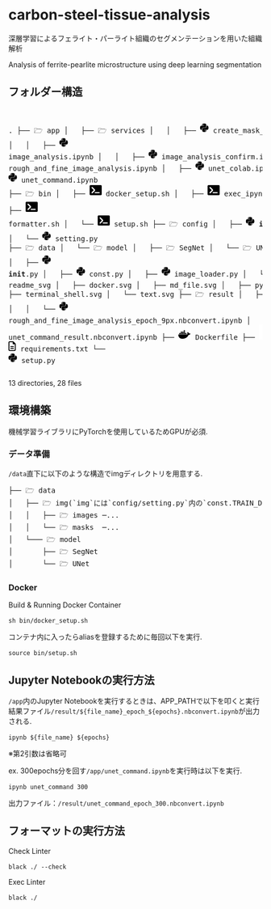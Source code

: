 # carbon-steel-tissue-analysis
深層学習によるフェライト・パーライト組織のセグメンテーションを用いた組織解析

Analysis of ferrite-pearlite microstructure using deep learning segmentation

## フォルダー構造
<link rel="stylesheet" href="https://cdnjs.cloudflare.com/ajax/libs/font-awesome/5.15.3/css/all.min.css" integrity="sha384-9JzIyL4wS5E9T6XvfD0ySc1JC63B4r1mOtL4fFv3Eg==" crossorigin="anonymous">
<pre>

.
├── 🗁 app
│   ├── 🗁 services
│   │   ├── ![SVG Icon](/readme_svg/python.svg) create_mask_image.ipynb
│   │   ├── ![SVG Icon](/readme_svg/python.svg) image_analysis.ipynb
│   │   ├── ![SVG Icon](/readme_svg/python.svg) image_analysis_confirm.ipynb
│   │   └── ![SVG Icon](/readme_svg/python.svg) rough_and_fine_image_analysis.ipynb
│   ├── ![SVG Icon](/readme_svg/python.svg) unet_colab.ipynb
│   └── ![SVG Icon](/readme_svg/python.svg) unet_command.ipynb
├── 🗁 bin
│   ├── ![SVG Icon](/readme_svg/terminal_shell.svg) docker_setup.sh
│   ├── ![SVG Icon](/readme_svg/terminal_shell.svg) exec_ipynb.sh
│   ├── ![SVG Icon](/readme_svg/terminal_shell.svg) formatter.sh
│   └── ![SVG Icon](/readme_svg/terminal_shell.svg) setup.sh
├── 🗁 config
│   ├── ![SVG Icon](/readme_svg/python.svg) __init__.py
│   └── ![SVG Icon](/readme_svg/python.svg) setting.py
├── 🗁 data
│   └── 🗁 model
│       ├── 🗁 SegNet
│       └── 🗁 UNet
├── 🗁 module
│   ├── ![SVG Icon](/readme_svg/python.svg) __init__.py
│   ├── ![SVG Icon](/readme_svg/python.svg) const.py
│   ├── ![SVG Icon](/readme_svg/python.svg) image_loader.py
│   └── ![SVG Icon](/readme_svg/python.svg) tissue_analysis.py
├── 🗁 readme_svg
│   ├── docker.svg
│   ├── md_file.svg
│   ├── python.svg
│   ├── terminal_shell.svg
│   └── text.svg
├── 🗁 result
│   ├── 🗁 services
│   │   └── ![SVG Icon](/readme_svg/python.svg) rough_and_fine_image_analysis_epoch_9px.nbconvert.ipynb
│   └── ![SVG Icon](/readme_svg/python.svg) unet_command_result.nbconvert.ipynb
├── ![SVG Icon](/readme_svg/docker.svg) Dockerfile
├── ![SVG Icon](/readme_svg/md_file.svg) README.md
├── ![SVG Icon](/readme_svg/text.svg) requirements.sample.txt
├── ![SVG Icon](/readme_svg/text.svg) requirements.txt
└── ![SVG Icon](/readme_svg/python.svg) setup.py
</pre>
13 directories, 28 files

## 環境構築
機械学習ライブラリにPyTorchを使用しているためGPUが必須.

### データ準備

`/data`直下に以下のような構造でimgディレクトリを用意する.
<pre>
├── 🗁 data
│   ├── 🗁 img(`img`には`config/setting.py`内の`const.TRAIN_DIR`の値を入れる)
│   │   ├── 🗁 images ─...
│   │   └── 🗁 masks  ─...
│   └─── 🗁 model
│       ├── 🗁 SegNet
│       └── 🗁 UNet
</pre>

### Docker
Build & Running Docker Container
```
sh bin/docker_setup.sh
```
コンテナ内に入ったらaliasを登録するために毎回以下を実行.
```
source bin/setup.sh
```

## Jupyter Notebookの実行方法
`/app`内のJupyter Notebookを実行するときは、APP_PATHで以下を叩くと実行結果ファイル`/result/${file_name}_epoch_${epochs}.nbconvert.ipynb`が出力される.
```
ipynb ${file_name} ${epochs}
```
※第2引数は省略可

ex. 300epochs分を回す`/app/unet_command.ipynb`を実行時は以下を実行.
```
ipynb unet_command 300
```
出力ファイル：`/result/unet_command_epoch_300.nbconvert.ipynb`

## フォーマットの実行方法
Check Linter
```
black ./ --check
```

Exec Linter
```
black ./
```
